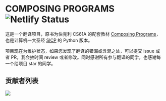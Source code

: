 # COMPOSING PROGRAMS ![Netlify Status](https://api.netlify.com/api/v1/badges/f3b9b563-03b5-484b-a4d1-ae24463ab40c/deploy-status)

这是一个翻译项目，原书为伯克利 CS61A 的配套教材 [Composing Programs](https://www.composingprograms.com/)，也是计算机一大圣经 [SICP](https://book.douban.com/subject/1148282/) 的 Python 版本。

项目现在为维护状态，如果您发现了翻译的错漏或含混之处，可以提交 issue 或者 PR，我会抽时间 review 或者修改。同时感谢所有参与翻译的同学，也感谢每一个给项目 star 的同学。

## 贡献者列表

<a href="https://github.com/csfive/composing-programs-zh/graphs/contributors">
  <img src="https://contrib.rocks/image?repo=csfive/composing-programs-zh" />
</a>
